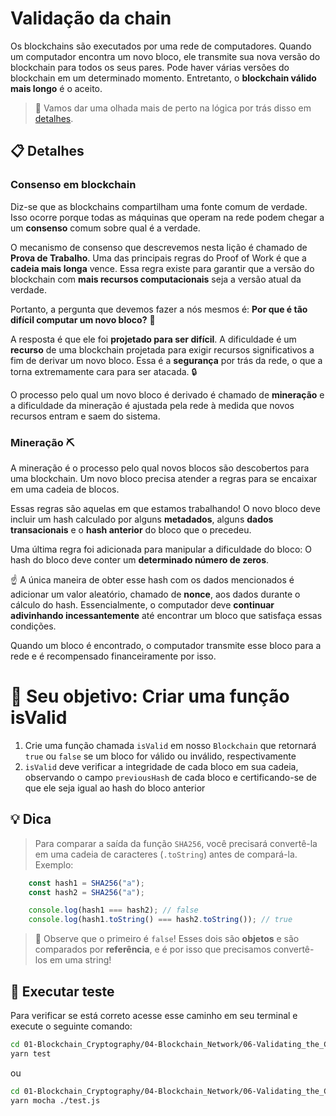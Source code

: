 # Validação da chain

Os blockchains são executados por uma rede de computadores. Quando um computador encontra um novo bloco, ele transmite sua nova versão do blockchain para todos os seus pares. Pode haver várias versões do blockchain em um determinado momento. Entretanto, o **blockchain válido mais longo** é o aceito.

> 🔎 Vamos dar uma olhada mais de perto na lógica por trás disso em [detalhes](#consenso-blockchain).

## 📋 Detalhes

<a id="consenso-blockchain"></a>

### Consenso em blockchain

Diz-se que as blockchains compartilham uma fonte comum de verdade. Isso ocorre porque todas as máquinas que operam na rede podem chegar a um **consenso** comum sobre qual é a verdade.

O mecanismo de consenso que descrevemos nesta lição é chamado de **Prova de Trabalho**. Uma das principais regras do Proof of Work é que a **cadeia mais longa** vence. Essa regra existe para garantir que a versão do blockchain com **mais recursos computacionais** seja a versão atual da verdade.

Portanto, a pergunta que devemos fazer a nós mesmos é: **Por que é tão difícil computar um novo bloco?** 🤔

A resposta é que ele foi **projetado para ser difícil**. A dificuldade é um **recurso** de uma blockchain projetada para exigir recursos significativos a fim de derivar um novo bloco. Essa é a **segurança** por trás da rede, o que a torna extremamente cara para ser atacada. 🔒

O processo pelo qual um novo bloco é derivado é chamado de **mineração** e a dificuldade da mineração é ajustada pela rede à medida que novos recursos entram e saem do sistema.

### Mineração ⛏️

A mineração é o processo pelo qual novos blocos são descobertos para uma blockchain. Um novo bloco precisa atender a regras para se encaixar em uma cadeia de blocos.

Essas regras são aquelas em que estamos trabalhando! O novo bloco deve incluir um hash calculado por alguns **metadados**, alguns **dados transacionais** e o **hash anterior** do bloco que o precedeu.

Uma última regra foi adicionada para manipular a dificuldade do bloco: O hash do bloco deve conter um **determinado número de zeros**.

☝ A única maneira de obter esse hash com os dados mencionados é adicionar um valor aleatório, chamado de **nonce**, aos dados durante o cálculo do hash. Essencialmente, o computador deve **continuar adivinhando incessantemente** até encontrar um bloco que satisfaça essas condições.

Quando um bloco é encontrado, o computador transmite esse bloco para a rede e é recompensado financeiramente por isso.


# 🏁 Seu objetivo: Criar uma função isValid

1. Crie uma função chamada `isValid` em nosso `Blockchain` que retornará `true` ou `false` se um bloco for válido ou inválido, respectivamente
2. `isValid` deve verificar a integridade de cada bloco em sua cadeia, observando o campo `previousHash` de cada bloco e certificando-se de que ele seja igual ao hash do bloco anterior

## 💡 Dica

> Para comparar a saída da função `SHA256`, você precisará convertê-la em uma cadeia de caracteres (`.toString`) antes de compará-la. Exemplo:

```javascript
    const hash1 = SHA256("a");
    const hash2 = SHA256("a");

    console.log(hash1 === hash2); // false
    console.log(hash1.toString() === hash2.toString()); // true
```

> 👀 Observe que o primeiro é `false`! Esses dois são **objetos** e são comparados por **referência**, e é por isso que precisamos convertê-los em uma string!

## 🧪 Executar teste

Para verificar se está correto acesse esse caminho em seu terminal e execute o seguinte comando:

```bash
cd 01-Blockchain_Cryptography/04-Blockchain_Network/06-Validating_the_Chain/src
yarn test
```

ou 

```bash
cd 01-Blockchain_Cryptography/04-Blockchain_Network/06-Validating_the_Chain/src
yarn mocha ./test.js
```
